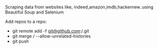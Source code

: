 Scraping data from websites like, indeed,amazon,imdb,hackernew..using Beautiful Soup and Selenium


Add repos to a repo:
* git remote add -f <repo-name> git@github.com:<username>/<repo-name>.git
* git merge <repo-name>/<branch> --allow-unrelated-histories
* git push
